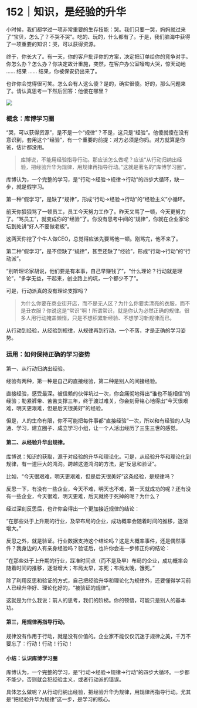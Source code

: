# 152｜知识，是经验的升华

小时候，我们都学过一项非常重要的生存技能：哭。我们只要一哭，妈妈就过来了“宝贝，怎么了？不哭不哭”。吃的、玩的，什么都有了。于是，我们脑海中获得了一项重要的知识：哭，可以获得资源。

终于，你长大了。有一天，你的客户批评你的方案，决定把订单给你的竞争对手。你怎么办？怎么办？你决定故计重施，突然，在客户办公室嚎啕大哭，惊天动地 …… 结果 …… 结果，你被保安扔出来了。

也许你会觉得很可笑。怎么会有人这么傻？是的，确实很傻。好的，那么问题来了。请认真思考一下然后回答：他傻在哪里？

![](../img/5c66bcb9d1cce0bc14f899af84bb78ba.jpg)

### 概念：库博学习圈

“哭，可以获得资源”，是不是一个“规律”？不是，这只是“经验”。他傻就傻在没有意识到，套用这个“经验”，有一个重要的前提：对方必须是你妈。对方就算是你爸，估计都没用。

> 库博说，不能用经验指导行动。那应该怎么做呢？应该“从行动归纳出经验，把经验升华为规律，用规律再指导行动。”这就是著名的“库博学习圈”。

库博认为，一个完整的学习，是“行动-&gt;经验-&gt;规律-&gt;行动”的四步大循环，缺一步，就是假学习。

第一种“假学习”，是缺了“规律”，形成“行动-&gt;经验-&gt;行动”的“经验主义”小循环。

前天你狠狠骂了一顿员工，员工今天努力工作了。昨天又骂了一顿，今天更努力了。“骂员工”，就变成你的“经验”了。你没有思考中间的“规律”，你就在企业家论坛到处讲“好人不要做老板”。

这两天你挖了个牛人做CEO，总觉得应该先要骂他一顿。刚骂完，他不来了。

第二种“假学习”，是不但缺了“规律”，甚至还缺了“经验”，形成“行动-&gt;行动”的“行动派”。

“别听理论家胡说，他们要是有本事，自己早赚钱了”，“什么理论？行动就是理论”，“多学无益，干起来，创业路上的坑，一个都少不了”。

可是，行动派真的没有理论支撑吗？

> 为什么你要在商业街开店，而不是无人区？为什么你要卖漂亮的衣服，而不是丑衣服？你说这是“常识”啊！所谓常识，就是你认为必然正确的规律。很多人用行动掩盖懒惰，只是不想积累新经验、不想学习新规律而已。

从行动到经验，从经验到规律，从规律再到行动，一个不落，才是正确的学习姿势。

### 运用：如何保持正确的学习姿势

第一、从行动归纳出经验。

经验有两种，第一种是自己的直接经验，第二种是别人的间接经验。

直接经验，感受最深。被信赖的伙伴坑过一次，你会痛彻地得出“谁也不能相信”的经验；勒紧裤带、苦苦支撑三年，终于渡过难关，你会刻骨铭心地得出“今天很艰难，明天更艰难，但是后天很美好”的经验。

但是，人的生命有限，你不可能把每件事都“直接经验”一次，所以和有经验的人沟通、学习，建立圈子、成立学习小组，让一个人活出经历了三生三世的感觉。

#### 第二、从经验升华出规律。

库博说：知识的获取，源于对经验的升华和理论化。可是，从经验升华和理论化到规律，有一道巨大的鸿沟。跨越这道鸿沟的方法，是“反思和验证”。

比如，“今天很艰难，明天更艰难，但是后天很美好”这条经验，是规律吗？

反思一下，有没有一些企业，今天不难，明天也不难，第一天就成功的呢？还有没有一些企业，今天很难，明天更难，后天就终于死掉的呢？为什么？

经过深刻反思后，也许你会得出一个更加接近规律的结论：

“在那些处于上升期的行业，及早布局的企业，成功概率会随着时间的推移，逐渐增大。”

反思之外，就是验证。行业数据支持这个结论吗？这是大概率事件，还是偶然事件？我身边的人有亲身经验吗？验证后，也许你会进一步修正你的结论：

“在那些处于上升期的行业，踩准时间点（而不是及早）布局的企业，成功概率会随着时间的推移，逐渐增大；布局太早，冻死；布局太晚，饿死。”

除了利用反思和验证的方式，自己把经验升华和理论化为规律外，还要懂得学习前人已经升华好、理论化好的，“被验证的规律”。

这就是为什么我说：前人的思考，我们的阶梯。你的顿悟，可能只是别人的基本功。

#### 第三，用规律再指导行动。

规律没有作用于行动，就是没有价值的。企业家不能仅仅沉迷于规律之美，千万不要忘了：行动！行动！行动！

#### 小结：认识库博学习圈

库博认为，一个完整的学习，是“行动-&gt;经验-&gt;规律-&gt;行动”的四步大循环。一步都不能少，否则就会犯经验主义，或者行动派的错误。

具体怎么做呢？从行动归纳出经验，把经验升华为规律，用规律再指导行动。尤其是“把经验升华为规律”这一步，是学习的核心。